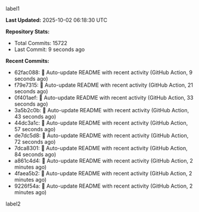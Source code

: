 
label1 
<!-- ACTIVITY_START -->
**Last Updated:** 2025-10-02 06:18:30 UTC

**Repository Stats:**
- Total Commits: 15722
- Last Commit: 9 seconds ago

**Recent Commits:**
- 62fac088: 🤖 Auto-update README with recent activity (GitHub Action, 9 seconds ago)
- f79e7315: 🤖 Auto-update README with recent activity (GitHub Action, 21 seconds ago)
- 0f401aef: 🤖 Auto-update README with recent activity (GitHub Action, 33 seconds ago)
- 3a5b2c0b: 🤖 Auto-update README with recent activity (GitHub Action, 43 seconds ago)
- 44dc3a1c: 🤖 Auto-update README with recent activity (GitHub Action, 57 seconds ago)
- de7dc5d8: 🤖 Auto-update README with recent activity (GitHub Action, 72 seconds ago)
- 7dca8301: 🤖 Auto-update README with recent activity (GitHub Action, 84 seconds ago)
- a861c4d4: 🤖 Auto-update README with recent activity (GitHub Action, 2 minutes ago)
- 4faea5b2: 🤖 Auto-update README with recent activity (GitHub Action, 2 minutes ago)
- 9226f54a: 🤖 Auto-update README with recent activity (GitHub Action, 2 minutes ago)
<!-- ACTIVITY_END -->

label2
